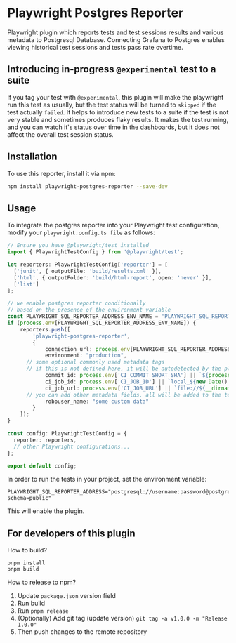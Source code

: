 # Playwright Postgres Reporter

Playwright plugin which reports tests and test sessions results and various metadata to Postgresql Database. Connecting Grafana to Postgres enables viewing historical test sessions and tests pass rate overtime.

## Introducing in-progress `@experimental` test to a suite

If you tag your test with `@experimental`, this plugin will make the playwright run this test as usually, but the test status will be turned to `skipped` if the test actually `failed`. It helps to introduce new tests to a suite if the test is not very stable and sometimes produces flaky results. It makes the test running, and you can watch it's status over time in the dashboards, but it does not affect the overall test session status.

## Installation

To use this reporter, install it via npm:

```sh
npm install playwright-postgres-reporter --save-dev
```

## Usage

To integrate the postgres reporter into your Playwright test configuration, modify your `playwright.config.ts file` as follows:

```typescript
// Ensure you have @playwright/test installed
import { PlaywrightTestConfig } from '@playwright/test';  

let reporters: PlaywrightTestConfig['reporter'] = [
  ['junit', { outputFile: 'build/results.xml' }],
  ['html', { outputFolder: 'build/html-report', open: 'never' }],
  ['list']
];

// we enable postgres reporter conditionally
// based on the presence of the environment variable
const PLAYWRIGHT_SQL_REPORTER_ADDRESS_ENV_NAME = 'PLAYWRIGHT_SQL_REPORTER_ADDRESS';
if (process.env[PLAYWRIGHT_SQL_REPORTER_ADDRESS_ENV_NAME]) {
	reporters.push([
		'playwright-postgres-reporter',
		{
			connection_url: process.env[PLAYWRIGHT_SQL_REPORTER_ADDRESS_ENV_NAME],
			environment: "production",
      // some optional commonly used metadata tags
      // if this is not defined here, it will be autodetected by the plugin using git command
			commit_id: process.env['CI_COMMIT_SHORT_SHA'] || `${process.env['USER']}_${new Date().toISOString()}`,
			ci_job_id: process.env['CI_JOB_ID'] || `local_${new Date().getTime().toString()}`,
			ci_job_url: process.env['CI_JOB_URL'] || `file://${__dirname}/build/reports`,
      // you can add other metadata fields, all will be added to the test sessions data in postgres
			robouser_name: "some custom data"
		}
	]);
}

const config: PlaywrightTestConfig = {
  reporter: reporters,
  // other Playwright configurations...
};

export default config;

```

In order to run the tests in your project, set the environment variable:

```
PLAYWRIGHT_SQL_REPORTER_ADDRESS="postgresql://username:password@postgreshost:5432/postgres?schema=public"
```
This will enable the plugin.

## For developers of this plugin

How to build?

```
pnpm install
pnpm build
```

How to release to npm?

1. Update `package.json` version field
2. Run build
3. Run `pnpm release`
4. (Optionally) Add git tag (update version) `git tag -a v1.0.0 -m "Release 1.0.0"`
5. Then push changes to the remote repository
